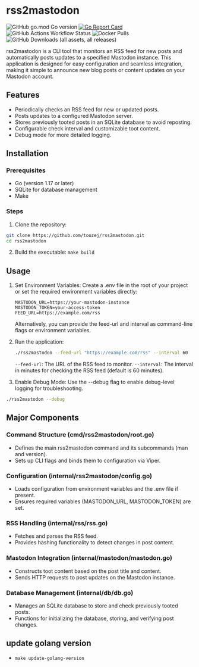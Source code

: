 # rss2mastodon

![GitHub go.mod Go version](https://img.shields.io/github/go-mod/go-version/toozej/rss2mastodon)
[![Go Report Card](https://goreportcard.com/badge/github.com/toozej/rss2mastodon)](https://goreportcard.com/report/github.com/toozej/rss2mastodon)
![GitHub Actions Workflow Status](https://img.shields.io/github/actions/workflow/status/toozej/rss2mastodon/cicd.yaml)
![Docker Pulls](https://img.shields.io/docker/pulls/toozej/rss2mastodon)
![GitHub Downloads (all assets, all releases)](https://img.shields.io/github/downloads/toozej/rss2mastodon/total)

rss2mastodon is a CLI tool that monitors an RSS feed for new posts and automatically posts updates to a specified Mastodon instance. This application is designed for easy configuration and seamless integration, making it simple to announce new blog posts or content updates on your Mastodon account.

## Features
- Periodically checks an RSS feed for new or updated posts.
- Posts updates to a configured Mastodon server.
- Stores previously tooted posts in an SQLite database to avoid reposting.
- Configurable check interval and customizable toot content.
- Debug mode for more detailed logging.

## Installation
### Prerequisites
- Go (version 1.17 or later)
- SQLite for database management
- Make

### Steps
1.	Clone the repository:
```bash
git clone https://github.com/toozej/rss2mastodon.git
cd rss2mastodon
```

2.	Build the executable:
`make build`

## Usage
1.	Set Environment Variables:
    Create a .env file in the root of your project or set the required environment variables directly:

    ```
    MASTODON_URL=https://your-mastodon-instance
    MASTODON_TOKEN=your-access-token
    FEED_URL=https://example.com/rss
    ```

    Alternatively, you can provide the feed-url and interval as command-line flags or environment variables.
2.	Run the application:
    ```bash
    ./rss2mastodon --feed-url "https://example.com/rss" --interval 60
    ```

    `--feed-url`: The URL of the RSS feed to monitor.
    `--interval`: The interval in minutes for checking the RSS feed (default is 60 minutes).

3. Enable Debug Mode:
Use the --debug flag to enable debug-level logging for troubleshooting.
```bash
./rss2mastodon --debug
```


## Major Components
### Command Structure (cmd/rss2mastodon/root.go)
- Defines the main rss2mastodon command and its subcommands (man and version).
- Sets up CLI flags and binds them to configuration via Viper.

### Configuration (internal/rss2mastodon/config.go)
- Loads configuration from environment variables and the .env file if present.
- Ensures required variables (MASTODON_URL, MASTODON_TOKEN) are set.

### RSS Handling (internal/rss/rss.go)
- Fetches and parses the RSS feed.
- Provides hashing functionality to detect changes in post content.

### Mastodon Integration (internal/mastodon/mastodon.go)
- Constructs toot content based on the post title and content.
- Sends HTTP requests to post updates on the Mastodon instance.

### Database Management (internal/db/db.go)
- Manages an SQLite database to store and check previously tooted posts.
- Functions for initializing the database, storing, and verifying post changes.

## update golang version
- `make update-golang-version`
